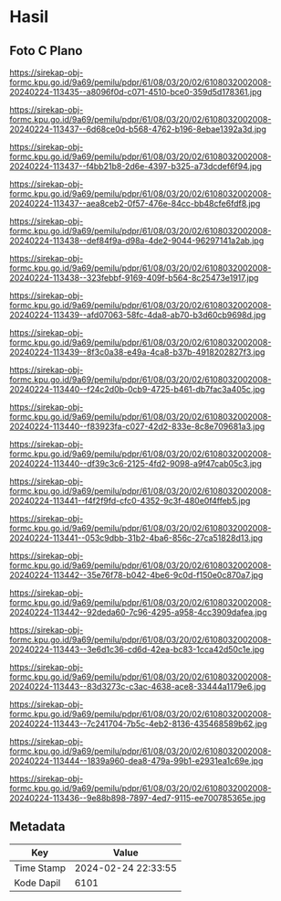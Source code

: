 # Hasil

## Foto C Plano

https://sirekap-obj-formc.kpu.go.id/9a69/pemilu/pdpr/61/08/03/20/02/6108032002008-20240224-113435--a8096f0d-c071-4510-bce0-359d5d178361.jpg

https://sirekap-obj-formc.kpu.go.id/9a69/pemilu/pdpr/61/08/03/20/02/6108032002008-20240224-113437--6d68ce0d-b568-4762-b196-8ebae1392a3d.jpg

https://sirekap-obj-formc.kpu.go.id/9a69/pemilu/pdpr/61/08/03/20/02/6108032002008-20240224-113437--f4bb21b8-2d6e-4397-b325-a73dcdef6f94.jpg

https://sirekap-obj-formc.kpu.go.id/9a69/pemilu/pdpr/61/08/03/20/02/6108032002008-20240224-113437--aea8ceb2-0f57-476e-84cc-bb48cfe6fdf8.jpg

https://sirekap-obj-formc.kpu.go.id/9a69/pemilu/pdpr/61/08/03/20/02/6108032002008-20240224-113438--def84f9a-d98a-4de2-9044-96297141a2ab.jpg

https://sirekap-obj-formc.kpu.go.id/9a69/pemilu/pdpr/61/08/03/20/02/6108032002008-20240224-113438--323febbf-9169-409f-b564-8c25473e1917.jpg

https://sirekap-obj-formc.kpu.go.id/9a69/pemilu/pdpr/61/08/03/20/02/6108032002008-20240224-113439--afd07063-58fc-4da8-ab70-b3d60cb9698d.jpg

https://sirekap-obj-formc.kpu.go.id/9a69/pemilu/pdpr/61/08/03/20/02/6108032002008-20240224-113439--8f3c0a38-e49a-4ca8-b37b-4918202827f3.jpg

https://sirekap-obj-formc.kpu.go.id/9a69/pemilu/pdpr/61/08/03/20/02/6108032002008-20240224-113440--f24c2d0b-0cb9-4725-b461-db7fac3a405c.jpg

https://sirekap-obj-formc.kpu.go.id/9a69/pemilu/pdpr/61/08/03/20/02/6108032002008-20240224-113440--f83923fa-c027-42d2-833e-8c8e709681a3.jpg

https://sirekap-obj-formc.kpu.go.id/9a69/pemilu/pdpr/61/08/03/20/02/6108032002008-20240224-113440--df39c3c6-2125-4fd2-9098-a9f47cab05c3.jpg

https://sirekap-obj-formc.kpu.go.id/9a69/pemilu/pdpr/61/08/03/20/02/6108032002008-20240224-113441--f4f2f9fd-cfc0-4352-9c3f-480e0f4ffeb5.jpg

https://sirekap-obj-formc.kpu.go.id/9a69/pemilu/pdpr/61/08/03/20/02/6108032002008-20240224-113441--053c9dbb-31b2-4ba6-856c-27ca51828d13.jpg

https://sirekap-obj-formc.kpu.go.id/9a69/pemilu/pdpr/61/08/03/20/02/6108032002008-20240224-113442--35e76f78-b042-4be6-9c0d-f150e0c870a7.jpg

https://sirekap-obj-formc.kpu.go.id/9a69/pemilu/pdpr/61/08/03/20/02/6108032002008-20240224-113442--92deda60-7c96-4295-a958-4cc3909dafea.jpg

https://sirekap-obj-formc.kpu.go.id/9a69/pemilu/pdpr/61/08/03/20/02/6108032002008-20240224-113443--3e6d1c36-cd6d-42ea-bc83-1cca42d50c1e.jpg

https://sirekap-obj-formc.kpu.go.id/9a69/pemilu/pdpr/61/08/03/20/02/6108032002008-20240224-113443--83d3273c-c3ac-4638-ace8-33444a1179e6.jpg

https://sirekap-obj-formc.kpu.go.id/9a69/pemilu/pdpr/61/08/03/20/02/6108032002008-20240224-113443--7c241704-7b5c-4eb2-8136-435468589b62.jpg

https://sirekap-obj-formc.kpu.go.id/9a69/pemilu/pdpr/61/08/03/20/02/6108032002008-20240224-113444--1839a960-dea8-479a-99b1-e2931ea1c69e.jpg

https://sirekap-obj-formc.kpu.go.id/9a69/pemilu/pdpr/61/08/03/20/02/6108032002008-20240224-113436--9e88b898-7897-4ed7-9115-ee700785365e.jpg


## Metadata

| Key        | Value               |
| ---------- | ------------------- |
| Time Stamp | 2024-02-24 22:33:55 |
| Kode Dapil | 6101                |



